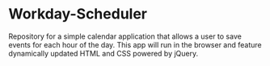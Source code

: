 # Workday-Scheduler
Repository for a simple calendar application that allows a user to save events for each hour of the day. This app will run in the browser and feature dynamically updated HTML and CSS powered by jQuery.
